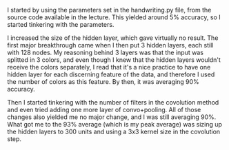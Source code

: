 I started by using the parameters set in the handwriting.py file, from the source code available in the lecture. This yielded around 5% accuracy, so I started tinkering with the parameters.

I increased the size of the hidden layer, which gave virtually no result. The first major breakthrough came when I then put 3 hidden layers, each still with 128 nodes. My reasoning behind 3 layers was that the input was splitted in 3 colors, and even though I knew that the hidden layers wouldn't receive the colors separately, I read that it's a nice practice to have one hidden layer for each discerning feature of the data, and therefore I used the number of colors as this feature. By then, it was averaging 90% accuracy.

Then I started tinkering with the number of filters in the covolution method and even tried adding one more layer of convo+pooling. All of those changes also yielded me no major change, and I was still averaging 90%. What got me to the 93% average (which is my peak average) was sizing up the hidden layers to 300 units and using a 3x3 kernel size in the covolution step.